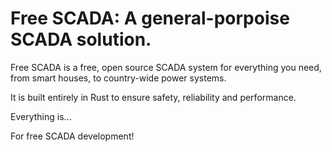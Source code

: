 # Free SCADA: A general-porpoise SCADA solution.
Free SCADA is a free, open source SCADA system for everything you 
need, from smart houses, to country-wide power systems.

It is built entirely in Rust to ensure safety, reliability and 
performance.

Everything is...

For free SCADA development!
